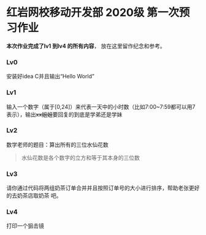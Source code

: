 # 红岩网校移动开发部 2020级 第一次预习作业

**本次作业完成了lv1 到lv4 的所有内容**，
放在这里留作纪念和参考。

### **Lv0**

安装好idea C并且输出“Hello World”

### **Lv1**

输入一个数字（属于[0,24]）来代表一天中的小时数（比如7:00~7:59都可以用7表示），输出~~xx姐姐~~要回复的到底是学弟还是学妹

### **Lv2**

数学老师的题目：算出所有的三位水仙花数
>水仙花数是各个数字的立方和等于其本身的三位数

### **Lv3**

请你通过代码将两组奶茶订单合并并且按照订单号的大小进行排序，帮助老张更好的去奶茶店取奶茶
吧。

### **Lv4**

打印一个狙击镜
